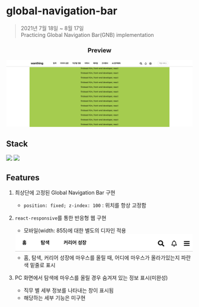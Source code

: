 # global-navigation-bar

> 2021년 7월 18일 ~ 8월 17일<br>
> Practicing Global Navigation Bar(GNB) implementation

<h3 align='center'>Preview</h3>
<p align='center'>
  <img src='./Preview_img.png'/>
</p>

## Stack
<p>
  <img src="https://img.shields.io/static/v1?label=&message=React&color=61DAFB&logo=react&logoColor=FFFFFF"/>
  <img src="https://img.shields.io/static/v1?label=&message=Typescript&color=3178C6&logo=typescript&logoColor=FFFFFF"/>
</p>

## Features

1. 최상단에 고정된 Global Navigation Bar 구현
   * `position: fixed; z-index: 100` : 위치를 항상 고정함
2. `react-responsive`를 통한 반응형 웹 구현
   * 모바일(width: 855)에 대한 별도의 디자인 적용
    <img src='./mobile_img.png'>
    
   * 홈, 탐색, 커리어 성장에 마우스를 올릴 때, 어디에 마우스가 올라가있는지 파란색 밑줄로 표시
3. PC 화면에서 탐색에 마우스를 올릴 경우 숨겨져 있는 정보 표시(미완성)
   * 직무 별 세부 정보를 나타내는 창이 표시됨
   * 해당하는 세부 기능은 미구현